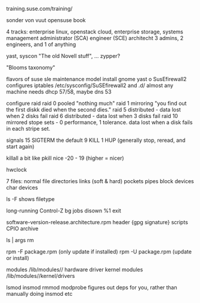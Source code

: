 training.suse.com/training/

sonder von vuut opensuse book

4 tracks: enterprise linux, openstack cloud, enterprise storage, systems management
administrator (SCA)
engineer    (SCE)
architecht 3 admins, 2 engineers, and 1 of anything

yast, syscon "The old Novell stuff", ... zypper?

"Blooms taxonomy"

flavors of suse
sle maintenance model
install
gnome
yast
o
SusEfirewall2 configures iptables
/etc/sysconfig/SuSEfirewall2 and .d/
almost any machine needs dhcp 57/58, maybe dns 53

configure raid
raid 0 pooled "nothing much"
raid 1 mirroring "you find out the first diskk died when the second dies."
raid 5 distributed - data lost when 2 disks fail
raid 6 distributed - data lost when 3 disks fail
raid 10 mirrored stope sets - 0 performance, 1 tolerance. data lost when a disk
  fails in each stripe set.

signals
15 SIGTERM the default
9 KILL
1 HUP (generally stop, reread, and start again)

killall a bit like pkill
nice -20 - 19 (higher = nicer)

hwclock

7 files:
normal file
directories
links (soft & hard)
pockets
pipes
block devices
char devices

ls -F shows filetype

long-running
Control-Z
bg
jobs
disown %1
exit


software-version-release.architecture.rpm
header
{gpg signature}
scripts
CPIO archive

ls | args rm

rpm -F package.rpm (only update if installed)
rpm -U package.rpm (update or install)

modules
/lib/modules/<kv>/
hardware driver kernel modules
/lib/modules/<kv>/kernel/drivers

lsmod
insmod
rmmod
modprobe figures out deps for you, rather than manually doing insmod etc
